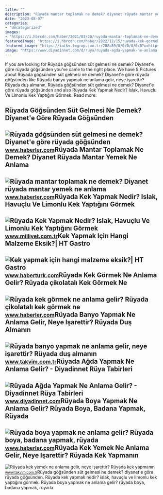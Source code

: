 ```yaml
---
title: ""
description: "Rüyada mantar toplamak ne demek? diyanet rüyada mantar yemek ne anlama"
date: "2023-08-07"
categories:
- "Uncategorized"
images:
- "https://i.hbrcdn.com/haber/2021/03/30/ruyada-mantar-toplamak-ne-demek-diyanet-ruyada-14030005_2795_amp.jpg"
featuredImage: "https://i.hbrcdn.com/haber/2022/12/15/ruyada-kek-gormek-ne-anlama-gelir-ruyada-15496938_5570_amp.jpg"
featured_image: "https://iatkv.tmgrup.com.tr/208a89/0/0/0/0/0/0?u=https:%2f%2fitkv.tmgrup.com.tr%2falbum%2f2022%2f01%2f05%2fruyada-banyo-yapmak-ne-anlama-gelir-neye-isarettir-ruyada-dus-almanin-anlami-ve-yorumu-nedir-1641414656523.jpg&amp;mw=1100&amp;l=1"
image: "https://www.diyadinnet.com/d/ruya/ruyada-agda-yapmak-ne-anlama-gelir-2994.jpg"
---
```


If you are looking for Rüyada göğsünden süt gelmesi ne demek? Diyanet'e göre rüyada göğsünden you've came to the right place. We have 9 Pictures about Rüyada göğsünden süt gelmesi ne demek? Diyanet'e göre rüyada göğsünden like Rüyada banyo yapmak ne anlama gelir, neye işarettir? Rüyada duş almanın, Rüyada göğsünden süt gelmesi ne demek? Diyanet'e göre rüyada göğsünden and also Rüyada Kek Yapmak Nedir? Islak, Havuçlu Ve Limonlu Kek Yaptığını Görmek. Read more:

Rüyada Göğsünden Süt Gelmesi Ne Demek? Diyanet'e Göre Rüyada Göğsünden
----------------------------------------------------------------------

 ![Rüyada göğsünden süt gelmesi ne demek? Diyanet'e göre rüyada göğsünden](https://i.hbrcdn.com/haber/2022/10/05/ruyada-gogsunden-sut-gelmesi-ne-anlama-gelir-15335330_6420_amp.jpg) <small>www.haberler.com</small>Rüyada Mantar Toplamak Ne Demek? Diyanet Rüyada Mantar Yemek Ne Anlama
----------------------------------------------------------------------

 ![Rüyada mantar toplamak ne demek? Diyanet rüyada mantar yemek ne anlama](https://i.hbrcdn.com/haber/2021/03/30/ruyada-mantar-toplamak-ne-demek-diyanet-ruyada-14030005_2795_amp.jpg) <small>www.haberler.com</small>Rüyada Kek Yapmak Nedir? Islak, Havuçlu Ve Limonlu Kek Yaptığını Görmek
-----------------------------------------------------------------------

 ![Rüyada Kek Yapmak Nedir? Islak, Havuçlu Ve Limonlu Kek Yaptığını Görmek](https://i2.milimaj.com/i/milliyet/75/0x410/5fb639965542871e30752b90.jpg) <small>www.milliyet.com.tr</small>Kek Yapmak Için Hangi Malzeme Eksik?| HT Gastro
-----------------------------------------------

 ![Kek yapmak için hangi malzeme eksik?| HT Gastro](https://im.haberturk.com/2020/04/20/ver1622032384/2652516_620x410.jpg) <small>www.haberturk.com</small>Rüyada Kek Görmek Ne Anlama Gelir? Rüyada çikolatalı Kek Görmek Ne
------------------------------------------------------------------

 ![Rüyada kek görmek ne anlama gelir? Rüyada çikolatalı kek görmek ne](https://i.hbrcdn.com/haber/2022/12/15/ruyada-kek-gormek-ne-anlama-gelir-ruyada-15496938_5570_amp.jpg) <small>www.haberler.com</small>Rüyada Banyo Yapmak Ne Anlama Gelir, Neye Işarettir? Rüyada Duş Almanın
-----------------------------------------------------------------------

 ![Rüyada banyo yapmak ne anlama gelir, neye işarettir? Rüyada duş almanın](https://iatkv.tmgrup.com.tr/208a89/0/0/0/0/0/0?u=https:%2f%2fitkv.tmgrup.com.tr%2falbum%2f2022%2f01%2f05%2fruyada-banyo-yapmak-ne-anlama-gelir-neye-isarettir-ruyada-dus-almanin-anlami-ve-yorumu-nedir-1641414656523.jpg&mw=1100&l=1) <small>www.takvim.com.tr</small>Rüyada Ağda Yapmak Ne Anlama Gelir? - Diyadinnet Rüya Tabirleri
---------------------------------------------------------------

 ![Rüyada Ağda Yapmak Ne Anlama Gelir? - Diyadinnet Rüya Tabirleri](https://www.diyadinnet.com/d/ruya/ruyada-agda-yapmak-ne-anlama-gelir-2994.jpg) <small>www.diyadinnet.com</small>Rüyada Boya Yapmak Ne Anlama Gelir? Rüyada Boya, Badana Yapmak, Rüyada
----------------------------------------------------------------------

 ![Rüyada boya yapmak ne anlama gelir? Rüyada boya, badana yapmak, rüyada](https://i.hbrcdn.com/haber/2023/01/09/ruyada-boya-yapmak-ne-anlama-gelir-ruyada-boya-15548123_5346_amp.jpg) <small>www.haberler.com</small>Rüyada Kek Yemek Ne Anlama Gelir, Neye Işarettir? Rüyada Kek Yapmanın
---------------------------------------------------------------------

 ![Rüyada kek yemek ne anlama gelir, neye işarettir? Rüyada kek yapmanın](https://iatkv.tmgrup.com.tr/965726/0/0/0/0/0/0?u=https:%2f%2fitkv.tmgrup.com.tr%2falbum%2f2022%2f04%2f01%2fruyada-kek-yemek-ne-anlama-gelir-neye-isarettir-ruyada-kek-yapmanin-anlami-ve-yorumu-nedir-1648816148612.jpeg&mw=800&l=1) <small>www.takvim.com.tr</small>Rüyada göğsünden süt gelmesi ne demek? diyanet'e göre rüyada göğsünden. Rüyada kek yapmak nedir? islak, havuçlu ve limonlu kek yaptığını görmek. Rüyada boya yapmak ne anlama gelir? rüyada boya, badana yapmak, rüyada
